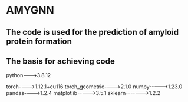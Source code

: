 # AMYGNN
## The code is used for the prediction of amyloid protein formation

## The basis for achieving code
python--->3.8.12

torch---->1.12.1+cu116
torch_geometric---->2.1.0
numpy----->1.23.0
pandas---->1.2.4
matplotlib----->3.5.1
sklearn------->1.2.2
